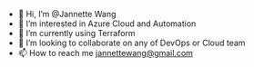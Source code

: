 - 👋 Hi, I’m @Jannette Wang
- 👀 I’m interested in Azure Cloud and Automation
- 🌱 I’m currently using Terraform
- 💞️ I’m looking to collaborate on any of DevOps or Cloud team
- 📫 How to reach me jannettewang@gmail.com

<!---
sweet-aus/sweet-aus is a ✨ special ✨ repository because its `README.md` (this file) appears on your GitHub profile.
You can click the Preview link to take a look at your changes.
--->

